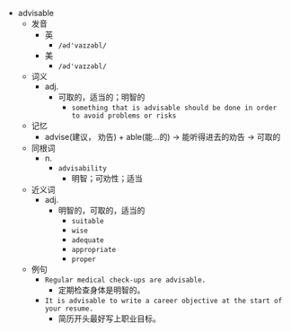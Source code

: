 - advisable
  - 发音
    - 英
      - `/əd'vaɪzəbl/`
    - 美
      - `/əd'vaɪzəbl/`
  - 词义
    - adj.
      - 可取的，适当的；明智的
        - `something that is advisable should be done in order to avoid problems or risks`
  - 记忆
    - advise(建议， 劝告) + able(能…的) → 能听得进去的劝告 → 可取的
  - 同根词
    - n.
      - `advisability`
        - 明智；可劝性；适当
  - 近义词
    - adj.
      - 明智的，可取的，适当的
        - `suitable`
        - `wise`
        - `adequate`
        - `appropriate`
        - `proper`
  - 例句
    - `Regular medical check-ups are advisable.`
      - 定期检查身体是明智的。
    - `It is advisable to write a career objective at the start of your resume.`
      - 简历开头最好写上职业目标。

